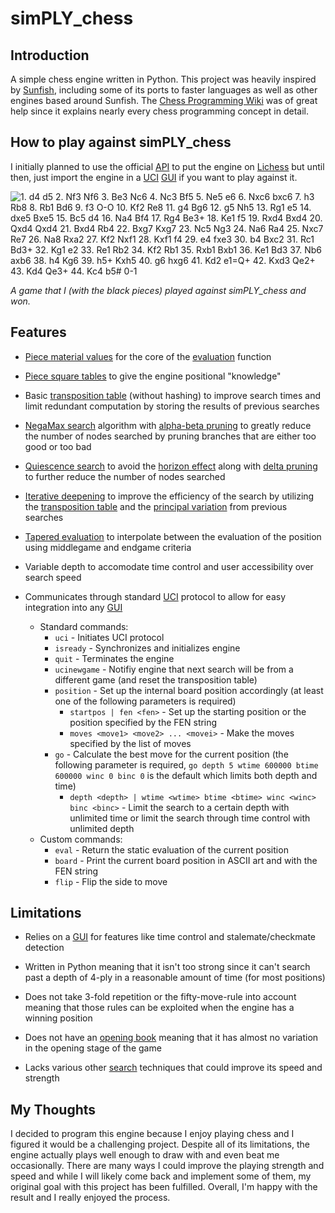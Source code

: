 # simPLY_chess

## Introduction

A simple chess engine written in Python. This project was heavily inspired by [Sunfish](https://github.com/thomasahle/sunfish/tree/master), including some of its ports to faster languages as well as other engines based around Sunfish. The [Chess Programming Wiki](https://www.chessprogramming.org/Main_Page) was of great help since it explains nearly every chess programming concept in detail.

## How to play against simPLY_chess

 I initially planned to use the official [API](https://github.com/lichess-bot-devs/lichess-bot) to put the engine on [Lichess](https://lichess.org/) but until then, just import the engine in a [UCI](https://gist.github.com/DOBRO/2592c6dad754ba67e6dcaec8c90165bf) [GUI](https://www.chessprogramming.org/GUI) if you want to play against it.

 ![1. d4 d5 2. Nf3 Nf6 3. Be3 Nc6 4. Nc3 Bf5 5. Ne5 e6 6. Nxc6 bxc6 7. h3 Rb8 8. Rb1 Bd6 9. f3 O-O 10. Kf2 Re8 11. g4 Bg6 12. g5 Nh5 13. Rg1 e5 14. dxe5 Bxe5 15. Bc5 d4 16. Na4 Bf4 17. Rg4 Be3+ 18. Ke1 f5 19. Rxd4 Bxd4 20. Qxd4 Qxd4 21. Bxd4 Rb4 22. Bxg7 Kxg7 23. Nc5 Ng3 24. Na6 Ra4 25. Nxc7 Re7 26. Na8 Rxa2 27. Kf2 Nxf1 28. Kxf1 f4 29. e4 fxe3 30. b4 Bxc2 31. Rc1 Bd3+ 32. Kg1 e2 33. Re1 Rb2 34. Kf2 Rb1 35. Rxb1 Bxb1 36. Ke1 Bd3 37. Nb6 axb6 38. h4 Kg6 39. h5+ Kxh5 40. g6 hxg6 41. Kd2 e1=Q+ 42. Kxd3 Qe2+ 43. Kd4 Qe3+ 44. Kc4 b5# 0-1](game.gif)

 _A game that I (with the black pieces) played against simPLY_chess and won._

## Features

- [Piece material values](https://www.chessprogramming.org/Point_Value) for the core of the [evaluation](https://www.chessprogramming.org/Evaluation) function

- [Piece square tables](https://www.chessprogramming.org/Piece-Square_Tables) to give the engine positional "knowledge"

- Basic [transposition table](https://www.chessprogramming.org/Transposition_Table) (without hashing) to improve search times and limit redundant computation by storing the results of previous searches

- [NegaMax search](https://www.chessprogramming.org/Negamax) algorithm with [alpha-beta pruning](https://www.chessprogramming.org/Alpha-Beta) to greatly reduce the number of nodes searched by pruning branches that are either too good or too bad

- [Quiescence search](https://www.chessprogramming.org/Quiescence_Search) to avoid the [horizon effect](https://www.chessprogramming.org/Horizon_Effect) along with [delta pruning](https://www.chessprogramming.org/Delta_Pruning) to further reduce the number of nodes searched

- [Iterative deepening](https://www.chessprogramming.org/Iterative_Deepening) to improve the efficiency of the search by utilizing the [transposition table](https://www.chessprogramming.org/Transposition_Table) and the [principal variation](https://www.chessprogramming.org/Principal_Variation) from previous searches

- [Tapered evaluation](https://www.chessprogramming.org/Tapered_Eval) to interpolate between the evaluation of the position using middlegame and endgame criteria

- Variable depth to accomodate time control and user accessibility over search speed

- Communicates through standard [UCI](https://gist.github.com/DOBRO/2592c6dad754ba67e6dcaec8c90165bf) protocol to allow for easy integration into any [GUI](https://www.chessprogramming.org/GUI)
  - Standard commands:
    - `uci` - Initiates UCI protocol
    - `isready` - Synchronizes and initializes engine
    - `quit` - Terminates the engine
    - `ucinewgame` - Notifiy engine that next search will be from a different game (and reset the transposition table)
    - `position` - Set up the internal board position accordingly (at least one of the following parameters is required)
      - `startpos | fen <fen>` - Set up the starting position or the position specified by the FEN string
      - `moves <move1> <move2> ... <movei>` - Make the moves specified by the list of moves
    - `go` - Calculate the best move for the current position (the following parameter is required, `go depth 5 wtime 600000 btime 600000 winc 0 binc 0` is the default which limits both depth and time)
      - `depth <depth> | wtime <wtime> btime <btime> winc <winc> binc <binc>` - Limit the search to a certain depth with unlimited time or limit the search through time control with unlimited depth
  - Custom commands:
    - `eval` - Return the static evaluation of the current position
    - `board` - Print the current board position in ASCII art and with the FEN string
    - `flip` - Flip the side to move

## Limitations

- Relies on a [GUI](https://www.chessprogramming.org/GUI) for features like time control and stalemate/checkmate detection

- Written in Python meaning that it isn't too strong since it can't search past a depth of 4-ply in a reasonable amount of time (for most positions)

- Does not take 3-fold repetition or the fifty-move-rule into account meaning that those rules can be exploited when the engine has a winning position

- Does not have an [opening book](https://www.chessprogramming.org/Opening_Book) meaning that it has almost no variation in the opening stage of the game

- Lacks various other [search](https://www.chessprogramming.org/Search) techniques that could improve its speed and strength

## My Thoughts

I decided to program this engine because I enjoy playing chess and I figured it would be a challenging project. Despite all of its limitations, the engine actually plays well enough to draw with and even beat me occasionally. There are many ways I could improve the playing strength and speed and while I will likely come back and implement some of them, my original goal with this project has been fulfilled. Overall, I'm happy with the result and I really enjoyed the process.
